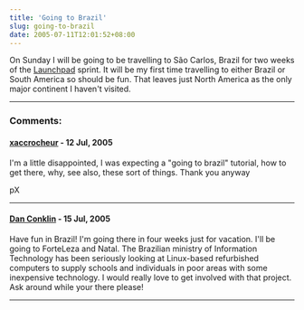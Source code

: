```yaml
---
title: 'Going to Brazil'
slug: going-to-brazil
date: 2005-07-11T12:01:52+08:00
---
```


On Sunday I will be going to be travelling to São Carlos, Brazil for two
weeks of the [Launchpad](https://launchpad.ubuntu.com/) sprint. It will
be my first time travelling to either Brazil or South America so should
be fun. That leaves just North America as the only major continent I
haven\'t visited.

---
### Comments:
#### [xaccrocheur](http://halluci.net) - <time datetime="2005-07-12 18:49:44">12 Jul, 2005</time>

I\'m a little disappointed, I was expecting a \"going to brazil\"
tutorial, how to get there, why, see also, these sort of things. Thank
you anyway

pX

---
#### [Dan Conklin](http://www.louddata.com) - <time datetime="2005-07-15 04:34:48">15 Jul, 2005</time>

Have fun in Brazil! I\'m going there in four weeks just for vacation.
I\'ll be going to ForteLeza and Natal. The Brazilian ministry of
Information Technology has been seriously looking at Linux-based
refurbished computers to supply schools and individuals in poor areas
with some inexpensive technology. I would really love to get involved
with that project. Ask around while your there please!

---
